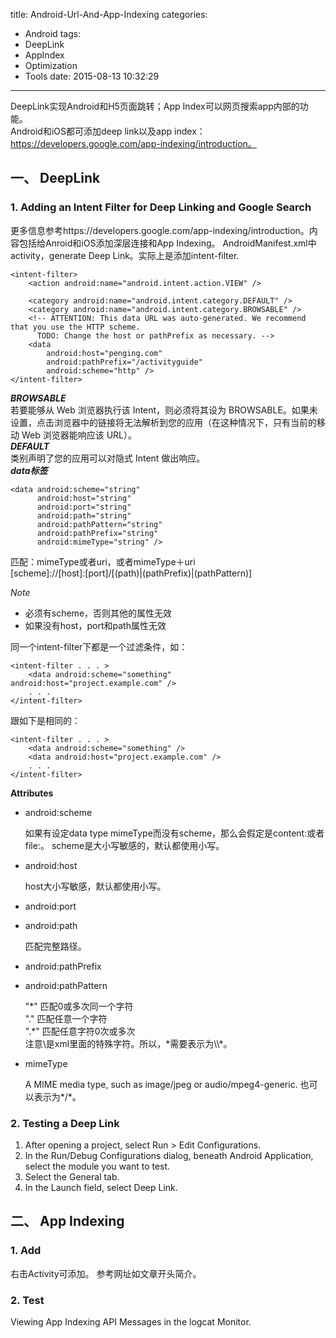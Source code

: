 title: Android-Url-And-App-Indexing
categories:
  - Android
tags:
  - DeepLink
  - AppIndex
  - Optimization
  - Tools
date: 2015-08-13 10:32:29
---
DeepLink实现Android和H5页面跳转；App Index可以网页搜索app内部的功能。    
Android和iOS都可添加deep link以及app index：https://developers.google.com/app-indexing/introduction。


## 一、 DeepLink

### 1. Adding an Intent Filter for Deep Linking and Google Search
更多信息参考https://developers.google.com/app-indexing/introduction。内容包括给Anroid和iOS添加深层连接和App Indexing。
AndroidManifest.xml中activity，generate Deep Link。实际上是添加intent-filter.

```
<intent-filter>
    <action android:name="android.intent.action.VIEW" />

    <category android:name="android.intent.category.DEFAULT" />
    <category android:name="android.intent.category.BROWSABLE" />
    <!-- ATTENTION: This data URL was auto-generated. We recommend that you use the HTTP scheme.
      TODO: Change the host or pathPrefix as necessary. -->
    <data
        android:host="penging.com"
        android:pathPrefix="/activityguide"
        android:scheme="http" />
</intent-filter>
```
	
***BROWSABLE***    
若要能够从 Web 浏览器执行该 Intent，则必须将其设为 BROWSABLE。如果未设置，点击浏览器中的链接将无法解析到您的应用（在这种情况下，只有当前的移动 Web 浏览器能响应该 URL）。    
***DEFAULT***    
类别声明了您的应用可以对隐式 Intent 做出响应。    
***data标签***    

```
<data android:scheme="string"
      android:host="string"
      android:port="string"
      android:path="string"
      android:pathPattern="string"
      android:pathPrefix="string"
      android:mimeType="string" />
```
匹配：mimeType或者uri，或者mimeType＋uri    
\[scheme]://\[host]:\[port]/[(path)|(pathPrefix)|(pathPattern)]

*Note*    

* 必须有scheme，否则其他的属性无效
* 如果没有host，port和path属性无效

同一个intent-filter下都是一个过滤条件，如：

```
<intent-filter . . . >
    <data android:scheme="something" android:host="project.example.com" />
    . . .
</intent-filter>
```
跟如下是相同的：

```
<intent-filter . . . >
    <data android:scheme="something" />
    <data android:host="project.example.com" />
    . . .
</intent-filter>
```

**Attributes**

* android:scheme

	如果有设定data type mimeType而没有scheme，那么会假定是content:或者file:。
	scheme是大小写敏感的，默认都使用小写。

* android:host    

	host大小写敏感，默认都使用小写。

* android:port
* android:path

	匹配完整路径。

* android:pathPrefix
* android:pathPattern

	"\*" 匹配0或多次同一个字符    
	"." 匹配任意一个字符    
	".*" 匹配任意字符0次或多次    
	注意\是xml里面的特殊字符。所以，\*需要表示为\\\\\*。

* mimeType

	A MIME media type, such as image/jpeg or audio/mpeg4-generic. 也可以表示为\*/*。


### 2. Testing a Deep Link

1. After opening a project, select Run > Edit Configurations.
2. In the Run/Debug Configurations dialog, beneath Android Application, select the module you want to test.
3. Select the General tab.
4. In the Launch field, select Deep Link. 

## 二、 App Indexing
### 1. Add
右击Activity可添加。
参考网址如文章开头简介。
### 2. Test
Viewing App Indexing API Messages in the logcat Monitor.